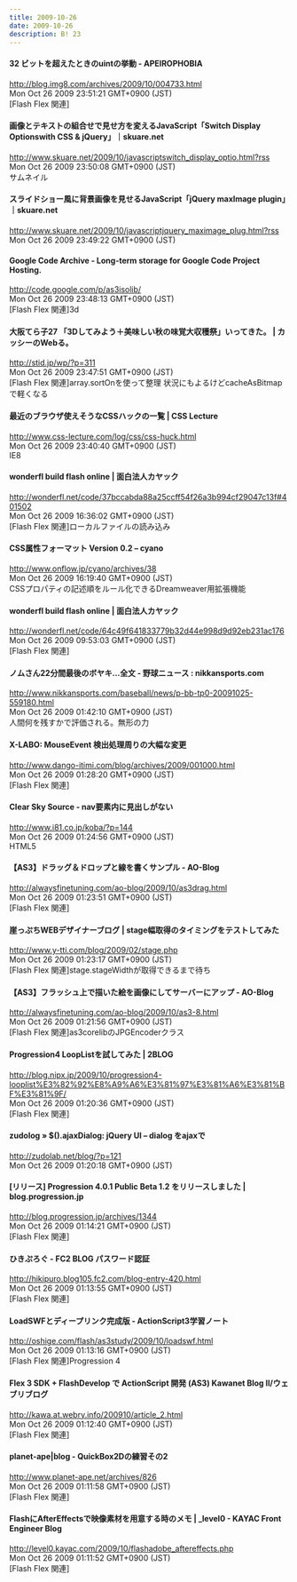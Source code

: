 ```yaml
---
title: 2009-10-26
date: 2009-10-26
description: B! 23
---
```


#### 32 ビットを超えたときのuintの挙動 - APEIROPHOBIA
http://blog.img8.com/archives/2009/10/004733.html<br>
Mon Oct 26 2009 23:51:21 GMT+0900 (JST)<br>
[Flash Flex 関連]


#### 画像とテキストの組合せで見せ方を変えるJavaScript「Switch Display Optionswith CSS & jQuery」｜skuare.net
http://www.skuare.net/2009/10/javascriptswitch_display_optio.html?rss<br>
Mon Oct 26 2009 23:50:08 GMT+0900 (JST)<br>
サムネイル


#### スライドショー風に背景画像を見せるJavaScript「jQuery maxImage plugin」｜skuare.net
http://www.skuare.net/2009/10/javascriptjquery_maximage_plug.html?rss<br>
Mon Oct 26 2009 23:49:22 GMT+0900 (JST)<br>


#### Google Code Archive - Long-term storage for Google Code Project Hosting.
http://code.google.com/p/as3isolib/<br>
Mon Oct 26 2009 23:48:13 GMT+0900 (JST)<br>
[Flash Flex 関連]3d


#### 大阪てら子27 「3Dしてみよう＋美味しい秋の味覚大収穫祭」いってきた。 | カッシーのWebる。
http://stid.jp/wp/?p=311<br>
Mon Oct 26 2009 23:47:51 GMT+0900 (JST)<br>
[Flash Flex 関連]array.sortOnを使って整理 状況にもよるけどcacheAsBitmapで軽くなる


#### 最近のブラウザ使えそうなCSSハックの一覧 | CSS Lecture
http://www.css-lecture.com/log/css/css-huck.html<br>
Mon Oct 26 2009 23:40:40 GMT+0900 (JST)<br>
IE8


#### wonderfl build flash online | 面白法人カヤック
http://wonderfl.net/code/37bccabda88a25ccff54f26a3b994cf29047c13f#401502<br>
Mon Oct 26 2009 16:36:02 GMT+0900 (JST)<br>
[Flash Flex 関連]ローカルファイルの読み込み


#### CSS属性フォーマット Version 0.2 – cyano
http://www.onflow.jp/cyano/archives/38<br>
Mon Oct 26 2009 16:19:40 GMT+0900 (JST)<br>
CSSプロパティの記述順をルール化できるDreamweaver用拡張機能


#### wonderfl build flash online | 面白法人カヤック
http://wonderfl.net/code/64c49f641833779b32d44e998d9d92eb231ac176<br>
Mon Oct 26 2009 09:53:03 GMT+0900 (JST)<br>
[Flash Flex 関連]


#### ノムさん22分間最後のボヤキ…全文 - 野球ニュース : nikkansports.com
http://www.nikkansports.com/baseball/news/p-bb-tp0-20091025-559180.html<br>
Mon Oct 26 2009 01:42:10 GMT+0900 (JST)<br>
人間何を残すかで評価される。無形の力


#### X-LABO: MouseEvent 検出処理周りの大幅な変更
http://www.dango-itimi.com/blog/archives/2009/001000.html<br>
Mon Oct 26 2009 01:28:20 GMT+0900 (JST)<br>
[Flash Flex 関連]


#### Clear Sky Source - nav要素内に見出しがない
http://www.i81.co.jp/koba/?p=144<br>
Mon Oct 26 2009 01:24:56 GMT+0900 (JST)<br>
HTML5


#### 【AS3】ドラッグ＆ドロップと線を書くサンプル - AO-Blog
http://alwaysfinetuning.com/ao-blog/2009/10/as3drag.html<br>
Mon Oct 26 2009 01:23:51 GMT+0900 (JST)<br>
[Flash Flex 関連]


#### 崖っぷちWEBデザイナーブログ | stage幅取得のタイミングをテストしてみた
http://www.y-tti.com/blog/2009/02/stage.php<br>
Mon Oct 26 2009 01:23:17 GMT+0900 (JST)<br>
[Flash Flex 関連]stage.stageWidthが取得できるまで待ち


#### 【AS3】フラッシュ上で描いた絵を画像にしてサーバーにアップ - AO-Blog
http://alwaysfinetuning.com/ao-blog/2009/10/as3-8.html<br>
Mon Oct 26 2009 01:21:56 GMT+0900 (JST)<br>
[Flash Flex 関連]as3corelibのJPGEncoderクラス


#### Progression4 LoopListを試してみた | 2BLOG
http://blog.nipx.jp/2009/10/progression4-looplist%E3%82%92%E8%A9%A6%E3%81%97%E3%81%A6%E3%81%BF%E3%81%9F/<br>
Mon Oct 26 2009 01:20:36 GMT+0900 (JST)<br>
[Flash Flex 関連]


#### zudolog » $().ajaxDialog: jQuery UI – dialog をajaxで
http://zudolab.net/blog/?p=121<br>
Mon Oct 26 2009 01:20:18 GMT+0900 (JST)<br>


#### [リリース] Progression 4.0.1 Public Beta 1.2 をリリースしました | blog.progression.jp
http://blog.progression.jp/archives/1344<br>
Mon Oct 26 2009 01:14:21 GMT+0900 (JST)<br>
[Flash Flex 関連]


#### ひきぷろぐ - FC2 BLOG パスワード認証
http://hikipuro.blog105.fc2.com/blog-entry-420.html<br>
Mon Oct 26 2009 01:13:55 GMT+0900 (JST)<br>
[Flash Flex 関連]


#### LoadSWFとディープリンク完成版 - ActionScript3学習ノート
http://oshige.com/flash/as3study/2009/10/loadswf.html<br>
Mon Oct 26 2009 01:13:16 GMT+0900 (JST)<br>
[Flash Flex 関連]Progression 4


#### Flex 3 SDK + FlashDevelop で ActionScript 開発 (AS3) Kawanet Blog II/ウェブリブログ
http://kawa.at.webry.info/200910/article_2.html<br>
Mon Oct 26 2009 01:12:40 GMT+0900 (JST)<br>
[Flash Flex 関連]


#### planet-ape|blog - QuickBox2Dの練習その2
http://www.planet-ape.net/archives/826<br>
Mon Oct 26 2009 01:11:58 GMT+0900 (JST)<br>
[Flash Flex 関連]


#### FlashにAfterEffectsで映像素材を用意する時のメモ | _level0 - KAYAC Front Engineer Blog
http://level0.kayac.com/2009/10/flashadobe_aftereffects.php<br>
Mon Oct 26 2009 01:11:52 GMT+0900 (JST)<br>
[Flash Flex 関連]


